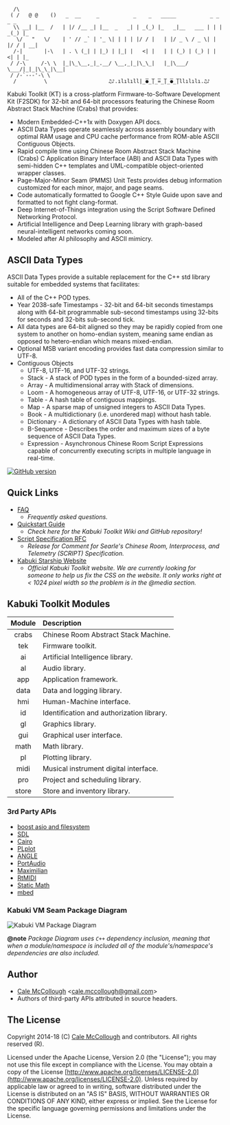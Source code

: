 
```
  /\
 ( /   @ @    ()   _  __     _           _    _   _____           _ _    _ _   
  \\ __| |__  /   | |/ /__ _| |__  _   _| | _(_) |_   _|__   ___ | | | _(_) |_
   \/   "   \/    | ' // _` | '_ \| | | | |/ / |   | |/ _ \ / _ \| | |/ / | __|
  /-|       |-\   | . \ (_| | |_) | |_| |   <| |   | | (_) | (_) | |   <| | |_
 / /-\     /-\ \  |_|\_\__,_|_.__/ \__,_|_|\_\_|   |_|\___/ \___/|_|_|\_\_|\__|
 / /-`---'-\ \  
  /         \                    ♫♪.ılılıll|̲̅̅●̲̅̅|̲̅̅=̲̅̅|̲̅̅●̲̅̅|llılılı.♫♪
```

Kabuki Toolkit (KT) is a cross-platform Firmware-to-Software Development Kit (F2SDK) for 32-bit and 64-bit processors featuring the Chinese Room Abstract Stack Machine (Crabs) that provides:

* Modern Embedded-C++1x with Doxygen API docs.
* ASCII Data Types operate seamlessly across assembly boundary with optimal RAM usage and CPU cache performance from ROM-able ASCII Contiguous Objects.
* Rapid compile time using Chinese Room Abstract Stack Machine (Crabs) C Application Binary Interface (ABI) and ASCII Data Types with semi-hidden C++ templates and UML-compatible object-oriented wrapper classes.
* Page-Major-Minor Seam (PMMS) Unit Tests provides debug information customized for each minor, major, and page seams.
* Code automatically formatted to Google C++ Style Guide upon save and formatted to not fight clang-format.
* Deep Internet-of-Things integration using the Script Software Defined Networking Protocol.
* Artificial Intelligence and Deep Learning library with graph-based neural-intelligent networks coming soon.
* Modeled after AI philosophy and ASCII mimicry.

## ASCII Data Types

ASCII Data Types provide a suitable replacement for the C++ std library suitable for embedded systems that facilitates:

* All of the C++ POD types.
* Year 2038-safe Timestamps - 32-bit and 64-bit seconds timestamps along with 64-bit programmable sub-second timestamps using 32-bits for seconds and 32-bits sub-second tick.
* All data types are 64-bit aligned so they may be rapidly copied from one system to another on homo-endian system, meaning same endian as opposed to hetero-endian which means mixed-endian.
* Optional MSB variant encoding provides fast data compression similar to UTF-8.
* Contiguous Objects
  * UTF-8, UTF-16, and UTF-32 strings.
  * Stack - A stack of POD types in the form of a bounded-sized array.
  * Array - A multidimensional array with Stack of dimensions.
  * Loom - A homogeneous array of UTF-8, UTF-16, or UTF-32 strings.
  * Table - A hash table of contiguous mappings.
  * Map - A sparse map of unsigned integers to ASCII Data Types.
  * Book - A multidictionary (i.e. unordered map) without hash table.
  * Dictionary - A dictionary of ASCII Data Types with hash table.
  * B-Sequence - Describes the order and maximum sizes of a byte sequence of ASCII Data Types.
  * Expression - Asynchronous Chinese Room Script Expressions capable of concurrently executing scripts in multiple language in real-time.

[![GitHub version](https://badge.fury.io/gh/kabuki-starship%2Fkabuki-toolkit.svg)](https://badge.fury.io/gh/kabuki-starship%2Fkabuki-toolkit)

## Quick Links

* [FAQ](https://github.com/kabuki-starship/kabuki-toolkit.git/blob/master/docs/faq.md)
  - *Frequently asked questions.*
* [Quickstart Guide](https://github.com/kabuki-starship/kabuki-toolkit.git/blob/master/docs/quickstart-guide.md)
  - *Check here for the Kabuki Toolkit Wiki and GitHub repository!*
* [Script Specification RFC](https://github.com/kabuki-starship/script/wiki/SCRIPT-Specification-RFC)
  - *Release for Comment for Searle's Chinese Room, Interprocess, and Telemetry (SCRIPT) Specification.*
* [Kabuki Starship Website](https://kabuki-starship.github.io/)
  - *Official Kabuki Toolkit website. We are currently looking for someone to help us fix the CSS on the website. It only works right at < 1024 pixel width so the problem is in the @media section.*

## Kabuki Toolkit Modules

| Module | Description |
|:------:|:------------|
| crabs  | Chinese Room Abstract Stack Machine. |
| tek    | Firmware toolkit. |
| ai     | Artificial Intelligence library. |
| al     | Audio library. |
| app    | Application framework. |
| data   | Data and logging library. |
| hmi    | Human-Machine interface. |
| id     | Identification and authorization library. |
| gl     | Graphics library. |
| gui    | Graphical user interface. |
| math   | Math library. |
| pl     | Plotting library. |
| midi   | Musical instrument digital interface. |
| pro    | Project and scheduling library. |
| store  | Store and inventory library. |

### 3rd Party APIs

* [boost asio and filesystem](https://www.boost.org/)
* [SDL](https://www.libsdl.org/)
* [Cairo](https://www.cairographics.org/)
* [PLplot](https://github.com/PLplot/PLplot)
* [ANGLE](https://github.com/google/angle)
* [PortAudio](http://www.portaudio.com/)
* [Maximilian](https://github.com/micknoise/Maximilian)
* [RtMIDI](https://github.com/thestk/rtmidi)
* [Static Math](https://github.com/Morwenn/static_math)
* [mbed](https://www.mbed.com/en/)

### Kabuki VM Seam Package Diagram

![Kabuki VM Package Diagram](https://raw.githubusercontent.com/kabuki-starship/kabuki-toolkit/master/docs/kabuki_vm_package_diagram.jpg)

**@note** *Package Diagram uses `C++` dependency inclusion, meaning that when a module/namespace is included all of the module's/namespace's dependencies are also included.*

## Author

* [Cale McCollough](https://calemccollough.github.io) <[cale.mccollough@gmail.com](mailto:cale.mccollough@gmail.com)>
* Authors of third-party APIs attributed in source headers.

## The License

Copyright 2014-18 (C) [Cale McCollough](mailto:calemccollough@gmail.com) and contributors. All rights reserved (R).

Licensed under the Apache License, Version 2.0 (the "License"); you may not use this file except in compliance with the License. You may obtain a copy of the License [http://www.apache.org/licenses/LICENSE-2.0](http://www.apache.org/licenses/LICENSE-2.0). Unless required by applicable law or agreed to in writing, software distributed under the License is distributed on an "AS IS" BASIS, WITHOUT WARRANTIES OR CONDITIONS OF ANY KIND, either express or implied. See the License for the specific language governing permissions and limitations under the License.
